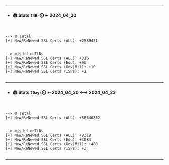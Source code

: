 

---
- #### 🖨️ **Stats** `24Hr`⏲️ ➼ 2024_04_30
```console


--> 🌐 Total
[+] New/ReNewed SSL Certs (ALL): +2589431


--> 🇧🇩 bd_ccTLDs
[+] New/ReNewed SSL Certs (ALL): +316
[+] New/ReNewed SSL Certs (Edu): +95
[+] New/ReNewed SSL Certs (Gov|Mil): +10
[+] New/ReNewed SSL Certs (ISPs): +1


```

---
- #### 🖨️ **Stats** `7Days`⏲️ ➼ 2024_04_30 <--> 2024_04_23
```console


--> 🌐 Total
[+] New/ReNewed SSL Certs (ALL): +58640862


--> 🇧🇩 bd_ccTLDs
[+] New/ReNewed SSL Certs (ALL): +9318
[+] New/ReNewed SSL Certs (Edu): +3084
[+] New/ReNewed SSL Certs (Gov|Mil): +480
[+] New/ReNewed SSL Certs (ISPs): +3


```

---

